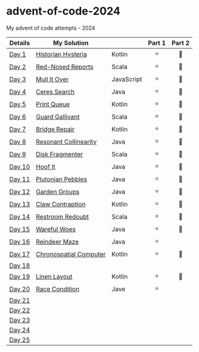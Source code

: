 # advent-of-code-2024
My advent of code attempts - 2024

| Details                                        | My Solution                               |            | Part 1 | Part 2 |
|------------------------------------------------|-------------------------------------------|------------|:------:|:------:|
| [Day 1](https://adventofcode.com/2024/day/1)   | [Historian Hysteria](Day01/README.md)     | Kotlin     |   ⭐    |   🌟   |
| [Day 2](https://adventofcode.com/2024/day/2)   | [Red-Nosed Reports](Day02/README.md)      | Scala      |   ⭐    |   🌟   |
| [Day 3](https://adventofcode.com/2024/day/3)   | [Mull It Over](Day03/README.md)           | JavaScript |   ⭐    |   🌟   |
| [Day 4](https://adventofcode.com/2024/day/4)   | [Ceres Search](Day04/README.md)           | Java       |   ⭐    |   🌟   |
| [Day 5](https://adventofcode.com/2024/day/5)   | [Print Queue](Day05/README.md)            | Kotlin     |   ⭐    |   🌟   |
| [Day 6](https://adventofcode.com/2024/day/6)   | [Guard Gallivant](Day06/README.md)        | Scala      |   ⭐    |   🌟   |
| [Day 7](https://adventofcode.com/2024/day/7)   | [Bridge Repair](Day07/README.md)          | Kotlin     |   ⭐    |   🌟   |
| [Day 8](https://adventofcode.com/2024/day/8)   | [Resonant Collinearity](Day08/README.md)  | Java       |   ⭐    |   🌟   |
| [Day 9](https://adventofcode.com/2024/day/9)   | [Disk Fragmenter](Day09/README.md)        | Scala      |   ⭐    |   🌟   |
| [Day 10](https://adventofcode.com/2024/day/10) | [Hoof It](Day10/README.md)                | Java       |   ⭐    |   🌟   |
| [Day 11](https://adventofcode.com/2024/day/11) | [Plutonian Pebbles](Day11/README.md)      | Java       |   ⭐    |   🌟   |
| [Day 12](https://adventofcode.com/2024/day/12) | [Garden Groups](Day12/README.md)          | Java       |   ⭐    |   🌟   |
| [Day 13](https://adventofcode.com/2024/day/13) | [Claw Contraption](Day13/README.md)       | Kotlin     |   ⭐    |   🌟   |
| [Day 14](https://adventofcode.com/2024/day/14) | [Restroom Redoubt](Day14/README.md)       | Scala      |   ⭐    |   🌟   |
| [Day 15](https://adventofcode.com/2024/day/15) | [Wareful Woes](Day15/README.md)           | Java       |   ⭐    |   🌟   |
| [Day 16](https://adventofcode.com/2024/day/16) | [Reindeer Maze](Day16/README.md)          | Java       |   ⭐    |        |
| [Day 17](https://adventofcode.com/2024/day/17) | [Chronospatial Computer](Day17/README.md) | Kotlin     |   ⭐    |   🌟   |
| [Day 18](https://adventofcode.com/2024/day/18) |                                           |            |        |        |
| [Day 19](https://adventofcode.com/2024/day/19) | [Linen Layout](Day19/README.md)           | Kotlin     |   ⭐    |   🌟   |
| [Day 20](https://adventofcode.com/2024/day/20) | [Race Condition](Day19/README.md)         | Jave       |   ⭐    |        |
| [Day 21](https://adventofcode.com/2024/day/21) |                                           |            |        |        |
| [Day 22](https://adventofcode.com/2024/day/22) |                                           |            |        |        |
| [Day 23](https://adventofcode.com/2024/day/23) |                                           |            |        |        |
| [Day 24](https://adventofcode.com/2024/day/24) |                                           |            |        |        |
| [Day 25](https://adventofcode.com/2024/day/25) |                                           |            |        |        |
